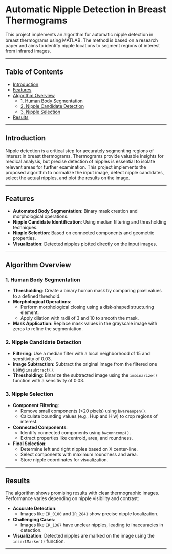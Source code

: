 # Automatic Nipple Detection in Breast Thermograms

This project implements an algorithm for automatic nipple detection in breast thermograms using MATLAB. The method is based on a research paper and aims to identify nipple locations to segment regions of interest from infrared images.

---

## Table of Contents
- [Introduction](#introduction)
- [Features](#features)
- [Algorithm Overview](#algorithm-overview)
  - [1. Human Body Segmentation](#1-human-body-segmentation)
  - [2. Nipple Candidate Detection](#2-nipple-candidate-detection)
  - [3. Nipple Selection](#3-nipple-selection)
- [Results](#results)

---

## Introduction

Nipple detection is a critical step for accurately segmenting regions of interest in breast thermograms. Thermograms provide valuable insights for medical analysis, but precise detection of nipples is essential to isolate relevant areas for further examination. This project implements the proposed algorithm to normalize the input image, detect nipple candidates, select the actual nipples, and plot the results on the image.

---

## Features

- **Automated Body Segmentation**: Binary mask creation and morphological operations.
- **Nipple Candidate Identification**: Using median filtering and thresholding techniques.
- **Nipple Selection**: Based on connected components and geometric properties.
- **Visualization**: Detected nipples plotted directly on the input images.

---

## Algorithm Overview

### 1. Human Body Segmentation
- **Thresholding**: Create a binary human mask by comparing pixel values to a defined threshold.
- **Morphological Operations**:
  - Perform morphological closing using a disk-shaped structuring element.
  - Apply dilation with radii of 3 and 10 to smooth the mask.
- **Mask Application**: Replace mask values in the grayscale image with zeros to refine the segmentation.

### 2. Nipple Candidate Detection
- **Filtering**: Use a median filter with a local neighborhood of 15 and sensitivity of 0.03.
- **Image Subtraction**: Subtract the original image from the filtered one using `imsubtract()`.
- **Thresholding**: Binarize the subtracted image using the `imbinarize()` function with a sensitivity of 0.03.

### 3. Nipple Selection
- **Component Filtering**:
  - Remove small components (<20 pixels) using `bwareaopen()`.
  - Calculate bounding values (e.g., Hup and Hlw) to crop regions of interest.
- **Connected Components**:
  - Identify connected components using `bwconncomp()`.
  - Extract properties like centroid, area, and roundness.
- **Final Selection**:
  - Determine left and right nipples based on X center-line.
  - Select components with maximum roundness and area.
  - Store nipple coordinates for visualization.

---

## Results

The algorithm shows promising results with clear thermographic images. Performance varies depending on nipple visibility and contrast:

- **Accurate Detection**:
  - Images like `IR_0100` and `IR_2841` show precise nipple localization.
- **Challenging Cases**:
  - Images like `IR_1367` have unclear nipples, leading to inaccuracies in detection.
- **Visualization**: Detected nipples are marked on the image using the `insertMarker()` function.

---
